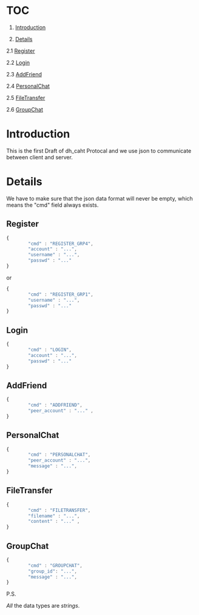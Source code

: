 TOC
====

1. [Introduction](#introduction)

2. [Details](#details)

2.1 [Register](#register)

2.2 [Login](#login)

2.3 [AddFriend](#add-friend)

2.4 [PersonalChat](#personal-chat)

2.5 [FileTransfer](#file-transfer)

2.6 [GroupChat](#group-chat)


# Introduction <a name="introduction"></a>
This is the first Draft of dh_caht Protocal and we use json to communicate between client and server.


# Details <a name="details"></a>
We have to make sure that the json data format will never be empty, which means the "cmd" field always exists.

## Register <a name="register"></a>
```javascript
{
        "cmd" : "REGISTER_GRP4",
        "account" : "...",
        "username" : "...",
        "passwd" : "..."
}
```
or

```javascript
{
        "cmd" : "REGISTER_GRP1",
        "username" : "...",
        "passwd" : "..."
}
```

## Login <a name="login"></a>
```javascript
{
        "cmd" : "LOGIN",
        "account" : "...",
        "passwd" : "..."
}
```

## AddFriend <a name="add-friend"></a>
```javascript
{
        "cmd" : "ADDFRIEND",
        "peer_account" : "..." ,
}
```

## PersonalChat <a name="personal-chat"></a>
```javascript
{
        "cmd" : "PERSONALCHAT",
        "peer_account" : "...",
        "message" : "...",
}
```

## FileTransfer <a name="file-transfer"></a>
```javascript
{
        "cmd" : "FILETRANSFER",
        "filename" : "...",
        "content" : "..." ,
}
```

## GroupChat <a name="group-chat"></a>
```javascript
{
        "cmd" : "GROUPCHAT",
        "group_id": "...",
        "message" : "...",
}
```

P.S. 

*All* the data types are _strings_.
